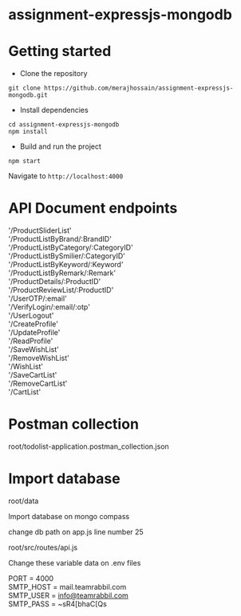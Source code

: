 # assignment-expressjs-mongodb

# Getting started
- Clone the repository
```
git clone https://github.com/merajhossain/assignment-expressjs-mongodb.git
```
- Install dependencies
```
cd assignment-expressjs-mongodb
npm install
```
- Build and run the project
```
npm start
```
  Navigate to `http://localhost:4000`

# API Document endpoints
'/ProductSliderList' </br>
'/ProductListByBrand/:BrandID' </br>
'/ProductListByCategory/:CategoryID' </br>
'/ProductListBySmilier/:CategoryID' </br>
'/ProductListByKeyword/:Keyword' </br>
'/ProductListByRemark/:Remark' </br>
'/ProductDetails/:ProductID' </br>
'/ProductReviewList/:ProductID' </br>
'/UserOTP/:email' </br>
'/VerifyLogin/:email/:otp' </br>
'/UserLogout' </br>
'/CreateProfile' </br>
'/UpdateProfile' </br>
'/ReadProfile' </br>
'/SaveWishList' </br>
'/RemoveWishList' </br>
'/WishList' </br>
'/SaveCartList' </br>
'/RemoveCartList' </br>
'/CartList' </br>

# Postman collection 
  root/todolist-application.postman_collection.json 

# Import database
 root/data <br />

 Import database on mongo compass 

 change db path on app.js line number 25 <br />

root/src/routes/api.js <br />

Change these variable data on .env files

PORT = 4000 <br />
SMTP_HOST = mail.teamrabbil.com <br />
SMTP_USER = info@teamrabbil.com <br />
SMTP_PASS = ~sR4[bhaC[Qs <br />




